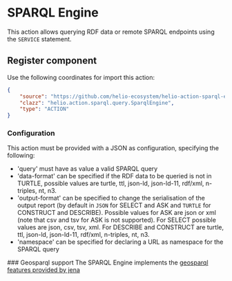 # SPARQL Engine

This action allows querying RDF data or remote SPARQL endpoints using the `SERVICE` statement.

## Register component

Use the following coordinates for import this action:

````json
{
    "source": "https://github.com/helio-ecosystem/helio-action-sparql-engine/releases/download/v0.1.0/helio-action-sparql-engine-0.1.0.jar",
    "clazz": "helio.action.sparql.query.SparqlEngine",
    "type": "ACTION"
}
````

### Configuration

This action must be provided with a JSON as configuration, specifying the following:
 - 'query' must have as value a valid SPARQL query
 - 'data-format' can be specified if the RDF data to be queried is not in TURTLE, possible values are turtle, ttl, json-ld, json-ld-11, rdf/xml, n-triples, nt, n3.
 - 'output-format' can be specified to change the serialisation of the output report (by default in `JSON` for SELECT and ASK and `TURTLE` for CONSTRUCT and DESCRIBE). Possible values for ASK are json or xml (note that csv and tsv for ASK is not supported). For SELECT possible values are json, csv, tsv, xml. For DESCRIBE and CONSTRUCT are turtle, ttl, json-ld, json-ld-11, rdf/xml, n-triples, nt, n3.
 - 'namespace' can be specified for declaring a URL as namespace for the SPARQL query
 
 ### Geosparql support
 The SPARQL Engine implements the [geosparql features provided by jena](https://jena.apache.org/documentation/geosparql/index.html)
